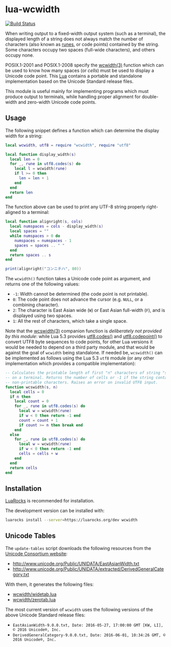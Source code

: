 lua-wcwidth
===========

[![Build Status](https://travis-ci.org/aperezdc/lua-wcwidth.svg?branch=master)](https://travis-ci.org/aperezdc/lua-wcwidth)

When writing output to a fixed-width output system (such as a terminal), the
displayed length of a string does not always match the number of characters
(also known as [runes](https://swtch.com/plan9port/unix/man/rune3.html), or
code points) contained by the string. Some characters occupy two spaces
(full-wide characters), and others occupy none.

POSIX.1-2001 and POSIX.1-2008 specify the
[wcwidth(3)](http://man7.org/linux/man-pages/man3/wcwidth.3.html) function
which can be used to know how many spaces (or *cells*) must be used to display
a Unicode code point. This [Lua](http://lua.org) contains a portable and
standalone implementation based on the Unicode Standard release files.

This module is useful mainly for implementing programs which must produce
output to terminals, while handling proper alignment for double-width and
zero-width Unicode code points.

Usage
-----

The following snippet defines a function which can determine the display width
for a string:

```lua
local wcwidth, utf8 = require "wcwidth", require "utf8"

local function display_width(s)
  local len = 0
  for _, rune in utf8.codes(s) do
    local l = wcwidth(rune)
    if l >= 0 then
      len = len + 1
    end
  end
  return len
end
```

The function above can be used to print any UTF-8 string properly
right-aligned to a terminal:

```lua
local function alignright(s, cols)
  local numspaces = cols - display_width(s)
  local spaces = ""
  while numspaces > 0 do
    numspaces = numspaces - 1
    spaces = spaces .. " "
  end
  return spaces .. s
end

print(alignright("コンニチハ", 80))
```

The `wcwidth()` function takes a Unicode code point as argument, and returns
one of the following values:

* `-1`: Width cannot be determined (the code point is not printable).
* `0`: The code point does not advance the cursor (e.g. `NULL`, or a combining
  character).
* `2`: The character is East Asian wide (`W`) or East Asian full-width (`F`),
  and is displayed using two spaces.
* `1`: All the rest of characters, which take a single space.

Note that the
[wcswidth(3)](http://man7.org/linux/man-pages/man3/wcswidth.3.html) companion
function is *deliberately not provided by this module*: while Lua 5.3 provides
[utf8.codes()](http://www.lua.org/manual/5.3/manual.html#pdf-utf8.codes) and
[utf8.codepoint()](http://www.lua.org/manual/5.3/manual.html#pdf-utf8.codepoint)
to convert UTF8 byte sequences to code points, for other Lua versions it would
be needed to depend on a third party module, and that would be against the
goal of `wcwidth` being standalone. If needed be, `wcswidth()` can be
implemented as follows using the Lua 5.3 `utf8` module (or any other
implementation which provides a compatible implementation):

```lua
-- Calculates the printable length of first "n" characters of string "s"
-- on a terminal. Returns the number of cells or -1 if the string contains
-- non-printable characters. Raises an error on invalid UTF8 input.
function wcswidth(s, n)
  local cells = 0
  if n then
    local count = 0
    for _, rune in utf8.codes(s) do
      local w = wcwidth(rune)
      if w < 0 then return -1 end
      count = count + 1
      if count >= n then break end
    end
  else
    for _, rune in utf8.codes(s) do
      local w = wcwidth(rune)
      if w < 0 then return -1 end
      cells = cells + w
    end
  end
  return cells
end
```


Installation
------------

[LuaRocks](https://luarocks.org) is recommended for installation.

The development version can be installed with:

```sh
luarocks install --server=https://luarocks.org/dev wcwidth
```

Unicode Tables
--------------

The `update-tables` script downloads the following resources from the [Unicode
Consortium website](http://unicode.org):

* http://www.unicode.org/Public/UNIDATA/EastAsianWidth.txt
* http://www.unicode.org/Public/UNIDATA/extracted/DerivedGeneralCategory.txt

With them, it generates the following files:

* [wcwidth/widetab.lua](./wcwidth/widetab.lua)
* [wcwidth/zerotab.lua](./wcwidth/zerotab.lua)

The most current version of `wcwidth` uses the following versions of the above
Unicode Standard release files:

* `EastAsianWidth-9.0.0.txt, Date: 2016-05-27, 17:00:00 GMT [KW, LI], © 2016 Unicode®, Inc.`
* `DerivedGeneralCategory-9.0.0.txt, Date: 2016-06-01, 10:34:26 GMT, © 2016 Unicode®, Inc.`

